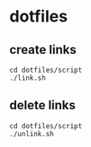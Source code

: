 # dotfiles

## create links
```
cd dotfiles/script
./link.sh
```

## delete links
```
cd dotfiles/script
./unlink.sh
```

